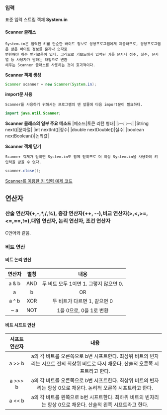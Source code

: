 ### 입력
표준 입력 스트림 객체 **System.in**
#### Scanner 클래스
~~~
System.in은 입력된 키를 단순한 바이트 정보로 응용프로그램에게 제공하므로, 응용프로그램은 받은 바이트 정보를 문자나 숫자로
변환해야 하는 번거로움이 있다. 그러므로 키보드에서 입력된 키를 문자나 정수, 실수, 문자열 등 사용자가 원하는 타입으로 변환
해주는 Scanner 클래스를 사용하는 것이 효과적이다.
~~~
**Scanner 객체 생성**
```java
Scanner scanner = new Scanner(System.in);
```
**import문 사용**
~~~
Scanner를 사용하기 위해서는 프로그램의 맨 앞줄에 다음 import문이 필요하다.
~~~
```java
import java.util.Scanner;
```
**Scanner 클래스의 일부 주요 메소드**
|메소드|토큰 리턴 형태|
|:--:|:--:|
|String next()|문자열|
|int nextInt()|정수|
|double nextDouble()|실수|
|boolean nextBoolean()|논리값|

**Scanner 객체 닫기**
~~~
Scanner 객체가 닫히면 System.in도 함께 닫히므로 더 이상 System.in을 사용하여 키 입력을 받을 수 없다.
~~~
```java
scanner.close();
```
[Scanner를 이용한 키 입력 예제 코드](https://github.com/cedric0708/JAVA_Preview/blob/main/Ch2.%EC%9E%90%EB%B0%94%EA%B8%B0%EB%B3%B8%ED%94%84%EB%A1%9C%EA%B7%B8%EB%9E%98%EB%B0%8D/Scanner%EB%A5%BC%20%EC%9D%B4%EC%9A%A9%ED%95%9C%20%ED%82%A4%20%EC%9E%85%EB%A0%A5%20%EC%97%B0%EC%8A%B5.java)

## 연산자
### 산술 연산자(+,-,*,/,%), 증감 연산자(++, --),비교 연산자(>,<,>=,<=,==,!=),대입 연산자, 논리 연산자, 조건 연산자
C언어와 같음.
### 비트 연산
#### 비트 논리 연산
|연산자|별칭|내용|
|:--:|:--:|:--:|
|a & b|AND|두 비트 모두 1이면 1. 그렇지 않으면 0.|
|a | b|OR|두 비트 모두 0이면 0. 그렇지 않으면 1.|
|a ^ b|XOR|두 비트가 다르면 1, 같으면 0|
|~ a|NOT|1을 0으로, 0을 1로 변환|
#### 비트 시프트 연산
|시프트 연산자|내용|
|:--:|:--:|
|a >> b|a의 각 비트를 오른쪽으로 b번 시프트한다. 최상위 비트의 빈자리는 시프트 전의 최상위 비트로 다시 채운다. 산술적 오른쪽 시프트라고 한다.|
|a >>> b|a의 각 비트를 오른쪽으로 b번 시프트한다. 최상위 비트의 빈자리는 항상 0으로 채운다. 논리적 오른쪽 시프트라고 한다.|
|a << b|a의 각 비트를 왼쪽으로 b번 시프트한다. 최하위 비트의 빈자리는 항상 0으로 채운다. 산술적 왼쪽 시프트라고 한다.|
